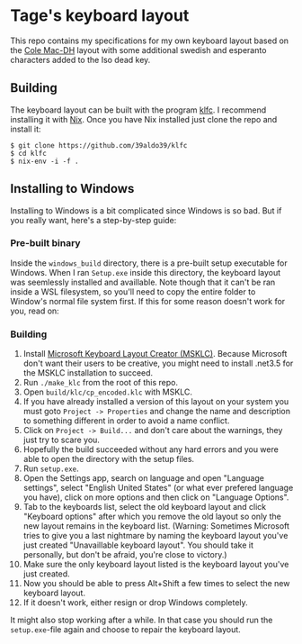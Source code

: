 # Tage's keyboard layout

This repo contains my specifications for my own keyboard layout based on the [Cole Mac-DH][1] layout with some additional swedish and esperanto characters added to the Iso dead key.

## Building

The keyboard layout can be built with the program [klfc][2].
I recommend installing it with [Nix][3].
Once you have Nix installed just clone the repo and install it:

```
$ git clone https://github.com/39aldo39/klfc
$ cd klfc
$ nix-env -i -f .
```

## Installing to Windows

Installing to Windows is a bit complicated since Windows is so bad. But if you really want, here's a step-by-step guide:

### Pre-built binary

Inside the `windows_build` directory, there is a pre-built setup executable for Windows.
When I ran `Setup.exe` inside this directory, the keyboard layout was seemlessly installed and availlable.
Note though that it can't be ran inside a WSL filesystem, so you'll need to copy the entire folder to Window's normal file system first.
If this for some reason doesn't work for you, read on:

### Building

1. Install [Microsoft Keyboard Layout Creator (MSKLC)][4]. Because Microsoft don't want their users to be creative, you might need to install .net3.5 for the MSKLC installation to succeed.
2. Run `./make_klc` from the root of this repo.
3. Open `build/klc/cp_encoded.klc` with MSKLC.
4. If you have already installed a version of this layout on your system you must goto `Project -> Properties` and change the name and description to something different in order to avoid a name conflict.
5. Click on `Project -> Build...` and don't care about the warnings, they just try to scare you.
6. Hopefully the build succeeded without any hard errors and you were able to open the directory with the setup files.
7. Run `setup.exe`.
8. Open the Settings app, search on language and open "Language settings", select "English United States" (or what ever prefered language you have), click on more options and then click on "Language Options".
9. Tab to the keyboards list, select the old keyboard layout and click "Keyboard options" after which you remove the old layout so only the new layout remains in the keyboard list. (Warning: Sometimes Microsoft tries to give you a last nightmare by naming the keyboard layout you've just created "Unavaillable keyboard layout". You should take it personally, but don't be afraid, you're close to victory.)
10. Make sure the only keyboard layout listed is the keyboard layout you've just created.
11. Now you should be able to press Alt+Shift a few times to select the new keyboard layout.
12. If it doesn't work, either resign or drop Windows completely.

It might also stop working after a while.
In that case you should run the `setup.exe`-file again and choose to repair the keyboard layout.

[1]: https://colemakmods.github.io/mod-dh/
[2]: https://github.com/39aldo39/klfc
[3]: https://nixos.wiki/wiki/Nix_package_manager
[4]: https://www.microsoft.com/en-us/download/details.aspx?id=102134
